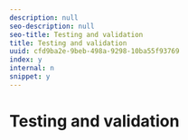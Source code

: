 ```yaml
---
description: null
seo-description: null
seo-title: Testing and validation
title: Testing and validation
uuid: cfd9ba2e-9beb-498a-9298-10ba55f93769
index: y
internal: n
snippet: y
---
```


# Testing and validation

